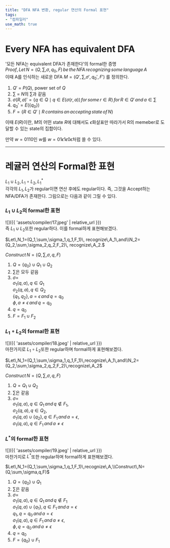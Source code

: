 ```yaml
---
title: "DFA NFA 변환, regular 연산의 Formal 표현"
tags:
- "컴파일러"
use_math: true
---
```


# Every NFA has equivalent DFA
'모든 NFA는 equivalent DFA가 존재한다'의 formal한 증명<br>
$Proof, \,Let\,N=(Q,\sum,\sigma,q_0,F)\,be\,the\,NFA\,recognizing\,some\,language\,A$<br>
이때 A를 인식하는 새로운 DFA $M=(Q',\sum,\sigma',q_0',F')$ 를 정의한다.

1. $Q'$ = $P(Q)$, power set of $Q$
2. $\sum$ = $N$의 $\sum$과 같음
3. $\sigma(R,a)'=\{q\in Q \mid q \in E(\sigma(r,a))\,for\,some\,r\in R\}\, for\,R\in Q'\,and\,a\in\sum$
4. $q_0'=E(\{q_0\})$ 
5. $F = \{R \in Q'\mid R\,contains\,an\,accepting\,state\,of\,N\}$

이때 $E(R)$이란, $M$의 어떤 state $R$에 대해서도 $\epsilon$화살표만 따라가서 R의 memeber로 도달할 수 있는 state의 집합이다.

만약 $w=0110$인 $w$를 $w=01\epsilon 1\epsilon 0\epsilon$처럼 쓸 수 있다.

---
# 레귤러 연산의 Formal한 표현
$L_1\cup L_2,\,L_1\circ L_2,\,L_1^*$<br>
각각의 $L_1,\,L_2$가 regular이면 연산 후에도 regular이다. 즉, 그것을 Accept하는 NFA/DFA가 존재한다.
그림으로는 다음과 같이 그릴 수 있다.<br>

### $L_1\cup L_2$의 formal한 표현
![]({{ 'assets/compiler/17.jpeg' | relative_url }})<br>
즉 $L_1\cup L_2$또한 regular하다. 이를 formal하게 표현해보겠다.

$Let\,N_1=(Q_1,\sum,\sigma_1,q_1,F_1)\, recognize\,A_1\,and\\N_2=(Q_2,\sum,\sigma_2,q_2,F_2)\, recognize\,A_2.$

$Construct\,N=(Q,\sum,\sigma,q,F)$<br>
1. $Q=\{q_0\}\cup Q_1\cup Q_2$
2. $\sum$은 모두 같음
3. $\sigma=$<br>
   $\sigma_1(q,a),q\in Q_1$<br>
   $\sigma_2(q,a),q\in Q_2$<br>
   $\{q_1,q_2\},a=\epsilon\,and\,q=q_0$<br>
   $\phi,a\neq \epsilon \,and\,q=q_0$
4. $q=q_0$
5. $F=F_1\cup F_2$

### $L_1\circ L_2$의 formal한 표현
![]({{ 'assets/compiler/18.jpeg' | relative_url }})<br>
마찬가지로 $L_1\circ L_2$또한 regular하며 formal하게 표현해보겠다.

$Let\,N_1=(Q_1,\sum,\sigma_1,q_1,F_1)\,recognize\,A_1\,and\\N_2=(Q_2,\sum,\sigma_2,q_2,F_2)\,recognize\,A_2$

$Construct\,N=(Q,\sum,\sigma,q,F)$
1. $Q=Q_1\cup Q_2$
2. $\sum$은 같음
3. $\sigma=$<br>
   $\sigma_1(q,a),q \in Q_1\,and\,q\notin F_1,$<br>
   $\sigma_2(q,a),q \in Q_2,$<br>
   $\sigma_1(q,a)\cup \{q_2\},q\in F_1\,and\,a=\epsilon,$<br>
   $\sigma_1(q,a), q\in F_1\,and\,a\neq \epsilon$

### $L^*$의 formal한 표현
![]({{ 'assets/compiler/19.jpeg' | relative_url }})<br>
마찬가지로 $L^*$또한 regular하며 formal하게 표현해보겠다.

$Let\,N_1=(Q_1,\sum,\sigma_1,q_1,F_1)\,recognize\,A,\\Construct\,N=(Q,\sum,\sigma,q,F)$

1. $Q=\{q_0\}\cup Q_1$
2. $\sum$은 같음
3. $\sigma=$<br>
   $\sigma_1(q,a),q \in Q_1\,and\,q\notin F_1$<br>
   $\sigma_1(q,a)\cup \{q_1\},q \in F_1\,and\,a=\epsilon$<br>
   $q_1,q =q_0\,and\,a=ϵ$<br>
   $\sigma_1(q,a),q \in F_1\,and\,a \neq \epsilon,$<br>
   $\phi,q=q_0\,and\,a\neq \epsilon$
4. $q=q_0$
5. $F=\{q_0\}\cup F_1$
